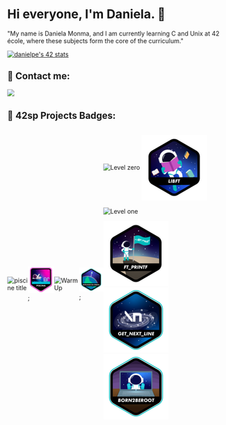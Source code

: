 # Hi everyone, I'm Daniela. 🐥 

"My name is Daniela Monma, and I am currently learning C and Unix at 42 école, where these subjects form the core of the curriculum."

[![danielpe's 42 stats](https://badge.mediaplus.ma/starryblue/danielpe)](https://github.com/oakoudad/badge42)

## 📩 Contact me:

<div align="left" style="display: inline-block">
	<a href="https://www.linkedin.com/in/danielamonma/" target="_blank"><img src="https://img.shields.io/badge/LinkedIn-0077B5?style=for-the-badge&logo=linkedin&logoColor=white" target="_blank"></a>
</div>

## 🏅 42sp Projects Badges:
<div align="left" style="display: flex; flex-wrap: wrap; gap: 10px;">
  <div style="display: flex; align-items: center;">
<img alt="piscine title" src="https://img.shields.io/badge/School-Piscine-skyblue?style=for-the-badge&&logo=42">
<div id="piscine" style="display: inline-block; vertical-align: middle;">

[![Piscine](./42%20badge/piscina.png)](https://github.com/DanielaMonma/C---Piscine);
</div>

<div style="display: flex; align-items: center;">
<img alt="WarmUp" src="https://img.shields.io/badge/School-WarmUp-skyblue?style=for-the-badge&&logo=42">
<div id="WarmUp" style="display: inline-block; vertical-align: middle;">

[![WarmUp](./42%20badge/phase_onee.png)]();
</div>

<div align="left" style="display: inline-block">
<img alt="Level zero" src="https://img.shields.io/badge/School-Level_zero-skyblue?style=for-the-badge&&logo=42">
<div id="Level_zero" style="display: inline-block; vertical-align: middle;">

[![Libft](./42%20badge/libftn.png)](https://github.com/DanielaMonma/Libft.c)
</div>
<div align="left" style="display: inline-block">
<img alt="Level one" src="https://img.shields.io/badge/School-Level one-skyblue?style=for-the-badge&&logo=42">
<div id="Level_one" style="display: inline-block; vertical-align: middle;">

[![Printf](./42%20badge/ft_printfn.png)](loading...)
[![Get next line](./42%20badge/get_next_linee.png)](loading...)
[![Born 2 be root](./42%20badge/born2beroote.png)](loading...)
</div>
</div>
<h2></h2>

